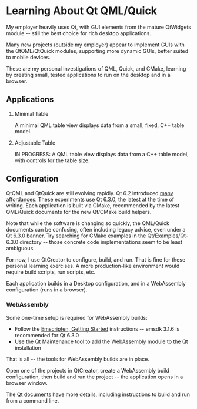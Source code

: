 # Learning About Qt QML/Quick

My employer heavily uses Qt, with GUI elements from the mature QtWidgets module -- still the best choice for rich desktop applications.

Many new projects (outside my employer) appear to implement GUIs with the QtQML/QtQuick modules, supporting more dynamic GUIs, better suited to mobile devices.

These are my personal investigations of QML, Quick, and CMake, learning by creating small, tested applications to run on the desktop and in a browser.

## Applications

1. Minimal Table
    
   A minimal QML table view displays data from a small, fixed, C++ table model.
    
2. Adjustable Table

   IN PROGRESS: A QML table view displays data from a C++ table model, with controls for the table size.

## Configuration

QtQML and QtQuick are still evolving rapidly. Qt 6.2 introduced [many affordances][CO01]. These experiments use Qt 6.3.0, the latest at the time of writing. Each application is built via CMake, recommended by the latest QML/Quick documents for the new Qt/CMake build helpers.

Note that while the software is changing so quickly, the QML/Quick documents can be confusing, often including legacy advice, even under a Qt 6.3.0 banner. Try searching for CMake examples in the Qt/Examples/Qt-6.3.0 directory -- those concrete code implementations seem to be least ambiguous.

For now, I use QtCreator to configure, build, and run. That is fine for these personal learning exercises. A more production-like environment would require build scripts, run scripts, etc.

Each application builds in a Desktop configuration, and in a WebAssembly configuration (runs in a browser).

[CO01]: https://www.qt.io/blog/qml-modules-in-qt-6.2
        "QML Modules in Qt 6.2"

### WebAssembly

Some one-time setup is required for WebAssembly builds:

- Follow the [Emscripten, Getting Started][WA01] instructions -- emsdk 3.1.6 is recommended for Qt 6.3.0
- Use the Qt Maintenance tool to add the WebAssembly module to the Qt installation

That is all -- the tools for WebAssembly builds are in place.

Open one of the projects in QtCreator, create a WebAssembly build configuration, then build and run the project -- the application opens in a browser window.

The [Qt documents][WA02] have more details, including instructions to build and run from a command line.

[WA01]: https://emscripten.org/docs/getting_started/downloads.html
        "Getting started with the Emscripten SDK."
[WA02]: https://doc.qt.io/qt-6/wasm.html
        "Qt for WebAssembly"

